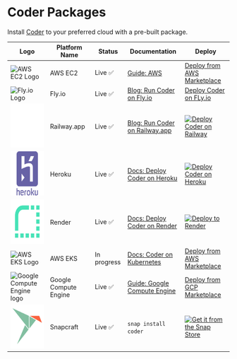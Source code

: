 # Coder Packages

Install [Coder](https://github.com/coder/coder) to your preferred cloud with a pre-built package.

| Logo                                                                                     | Platform Name         | Status      | Documentation                                                                               | Deploy                                                                                                                                         |
| ---------------------------------------------------------------------------------------- | --------------------- | ----------- | ------------------------------------------------------------------------------------------- | ---------------------------------------------------------------------------------------------------------------------------------------------- |
| <img src="./assets/ec2.svg" alt="AWS EC2 Logo" width="100" height="100" />               | AWS EC2               | Live ✅      | [Guide: AWS](https://coder.com/docs/v2/latest/platforms/aws)                                | [Deploy from AWS Marketplace](https://aws.amazon.com/marketplace/pp/prodview-5gxjyur2vc7rg?sr=0-2&ref_=beagle&applicationId=AWSMPContessa)     |
| <img src="./assets/fly.io.svg" alt="Fly.io Logo" width="100" height="100" />             | Fly.io                | Live ✅      | [Blog: Run Coder on Fly.io](https://coder.com/blog/remote-developer-environments-on-fly-io) | [Deploy Coder on FLy.io](https://coder.com/blog/remote-developer-environments-on-fly-io)                                                       |
| <img src="./assets/railway.svg" alt="Railway.app Logo" width="100" height="100" />       | Railway.app           | Live ✅      | [Blog: Run Coder on Railway.app](https://coder.com/blog/deploy-coder-on-railway-app)        | [![Deploy Coder on Railway](https://railway.app/button.svg)](https://railway.app/template/coder?referralCode=tfH8Uw)                           |
| <img src="./assets/heroku.svg" alt="Heroku Logo" width="100" height="100" />             | Heroku                | Live ✅      | [Docs: Deploy Coder on Heroku](./heroku/README.md)                                          | [![Deploy Coder on Heroku](https://www.herokucdn.com/deploy/button.svg)](https://heroku.com/deploy?template=https://github.com/coder/packages) |
| <img src="./assets/render.png"  alt="Render.com Logo" width="100" height="100" />        | Render                | Live ✅      | [Docs: Deploy Coder on Render](./render/README.md)                                          | [![Deploy to Render](https://render.com/images/deploy-to-render-button.svg)](https://render.com/deploy?repo=https://github.com/coder/packages) |
| <img src="./assets/eks.svg" alt="AWS EKS Logo" width="100" height="100" />               | AWS EKS               | In progress | [Docs: Coder on Kubernetes](https://coder.com/docs/v2/latest/install/kubernetes)            | [Deploy from AWS Marketplace](https://example.com)                                                                                             |
| <img src="./assets/gce.svg" alt="Google Compute Engine logo" width="100" height="100" /> | Google Compute Engine | Live ✅      | [Guide: Google Compute Engine](https://coder.com/docs/v2/latest/platforms/gcp)              | [Deploy from GCP Marketplace](https://console.cloud.google.com/marketplace/product/coder-enterprise-market-public/coder-v2)                    |
| <img src="./assets/snapcraft.svg" alt="Snapcraft Logo" width="100" height="100" />       | Snapcraft             | Live ✅      | `snap install coder`                                                                        | [![Get it from the Snap Store](https://snapcraft.io/static/images/badges/en/snap-store-white.svg)](https://snapcraft.io/coder)                 |
